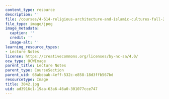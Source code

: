 ```yaml
---
content_type: resource
description: ''
file: /courses/4-614-religious-architecture-and-islamic-cultures-fall-2002/ad3916c119aa63a646a0301077cce747_3042.jpg
file_type: image/jpeg
image_metadata:
  caption: ''
  credit: ''
  image-alt: ''
learning_resource_types:
- Lecture Notes
license: https://creativecommons.org/licenses/by-nc-sa/4.0/
ocw_type: OCWImage
parent_title: Lecture Notes
parent_type: CourseSection
parent_uid: 68abeaab-4eff-532c-e858-18d3ffb567bd
resourcetype: Image
title: 3042.jpg
uid: ad3916c1-19aa-63a6-46a0-301077cce747
---
```

